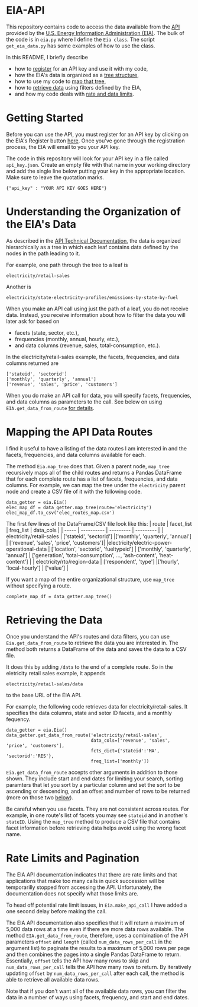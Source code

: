 # EIA-API

This repository contains code to access the data available from the [API](https://www.eia.gov/opendata/) provided by the [U.S. Energy Information Administration (EIA)](https://www.eia.gov/). The bulk of the code is in `eia.py` where I define the `Eia class`. The script `get_eia_data.py` has some examples of how to use the class.

In this README, I briefly describe
- how to [register](#getting-started) for an API key and use it with my code,
- how the EIA's data is organized as a [tree structure](#understanding-the-organization-of-the-eias-data),
- how to use my code to [map that tree](#mapping-the-api-data-routes),
- how to [retrieve data](#retrieving-the-data) using filters defined by the EIA,
- and how my code deals with [rate and data limits](#rate-limits-and-pagination).

# Getting Started
Before you can use the API, you must register for an API key by clicking on the EIA's Register button [here](https://www.eia.gov/opendata/). Once you've gone through the registration process, the EIA will email to you your API key.

The code in this repository will look for your API key in a file called `api_key.json`. Create an empty file with that name in your working directory and add the single line below putting your key in the appropriate location. Make sure to leave the quotation marks.
```
{"api_key" : "YOUR API KEY GOES HERE"}
```

# Understanding the Organization of the EIA's Data
As described in the [API Technical Documentation](https://www.eia.gov/opendata/documentation.php), the data is organized hierarchically as a tree in which each leaf contains data defined by the nodes in the path leading to it.

For example, one path through the tree to a leaf is
```
electricity/retail-sales
```
Another is
```
electricity/state-electricity-profiles/emissions-by-state-by-fuel
```

When you make an API call using just the path of a leaf, you do not receive data. Instead, you receive information about how to filter the data you will later ask for based on
- facets (state, sector, etc.), 
- frequencies (monthly, annual, hourly, etc.),
- and data columns (revenue, sales, total-consumption, etc.).

In the electricity/retail-sales example, the facets, frequencies, and data columns returned are
```
['stateid', 'sectorid']
['monthly', 'quarterly', 'annual']
['revenue', 'sales', 'price', 'customers']
```
When you do make an API call for data, you will specify facets, frequencies, and data columns as parameters to the call. See below on using `EIA.get_data_from_route` [for details](#retrieving-the-data).

# Mapping the API Data Routes
I find it useful to have a listing of the data routes I am interested in and the facets, frequencies, and data columns available for each.

The method `Eia.map_tree` does that. Given a parent node, `map_tree` recursively maps all of the child routes and returns a Pandas DataFrame that for each complete route has a list of facets, frequencies, and data columns. For example, we can map the tree under the `electricity` parent node and create a CSV file of it with the following code.
```
data_getter = eia.Eia()
elec_map_df = data_getter.map_tree(route='electricity')
elec_map_df.to_csv('elec_routes_map.csv')
```
The first few lines of the DataFrame/CSV file look like this:
| route | facet_list | freq_list | data_cols |
| ----- | ---------- | --------- | --------- |
| electricity/retail-sales | ['stateid', 'sectorid'] |['monthly', 'quarterly', 'annual'] | ['revenue', 'sales', 'price', 'customers']|
|electricity/electric-power-operational-data | ['location', 'sectorid', 'fueltypeid'] | ['monthly', 'quarterly', 'annual'] | ['generation', 'total-consumption', ..., 'ash-content', 'heat-content'] |
| electricity/rto/region-data | ['respondent', 'type'] |['hourly', 'local-hourly'] | ['value'] |

If you want a map of the entire organizational structure, use `map_tree` without specifying a route.
```
complete_map_df = data_getter.map_tree()
```

# Retrieving the Data
Once you understand the API's routes and data filters, you can use `Eia.get_data_from_route` to retrieve the data you are interested in. The method both returns a DataFrame of the data and saves the data to a CSV file.

It does this by adding `/data` to the end of a complete route. So in the eletricity retail sales example, it appends
```
electricity/retail-sales/data
```
to the base URL of the EIA API.

For example, the following code retrieves data for electricity/retail-sales. It specifies the data columns, state and setor ID facets, and a monthly fequency.
```
data_getter = eia.Eia()
data_getter.get_data_from_route('electricity/retail-sales',
                                data_cols=['revenue', 'sales', 'price', 'customers'],
                                fcts_dict={'stateid':'MA', 'sectorid':'RES'},
                                freq_list=['monthly'])
```

`Eia.get_data_from_route` accepts other arguments in addition to those shown. They include start and end dates for limiting your search, sorting paramters that let you sort by a particular column and set the sort to be ascending or descending, and an offset and number of rows to be returned (more on those two [below](#rate-limits-and-pagination)).

Be careful when you use facets. They are not consistent across routes. For example, in one route's list of facets you may see `stateid` and in another's `stateID`. Using the `map_tree` method to produce a CSV file that contains facet information before retrieving data helps avoid using the wrong facet name.

# Rate Limits and Pagination
The EIA API documentation indicates that there are rate limits and that applications that make too many calls in quick succession will be temporarilly stopped from accessing the API. Unfortunately, the documentation does not specify what those limits are.

To head off potential rate limit issues, in `Eia.make_api_call` I have added a one second delay before making the call.

The EIA API documentation also specifies that it will return a maximum of 5,000 data rows at a time even if there are more data rows available. The method `EIA.get_data_from_route`, therefore, uses a combination of the API parameters `offset` and `length` (called `num_data_rows_per_call` in the argument list) to paginate the results to a maximum of 5,000 rows per page and then combines the pages into a single Pandas DataFrame to return. Essentially, `offset` tells the API how many rows to skip and `num_data_rows_per_call` tells the API how many rows to return. By iteratively updating `offset` by `num_data_rows_per_call` after each call, the method is able to retrieve all available data rows.

Note that if you don't want all of the available data rows, you can filter the data in a number of ways using facets, frequency, and start and end dates.

